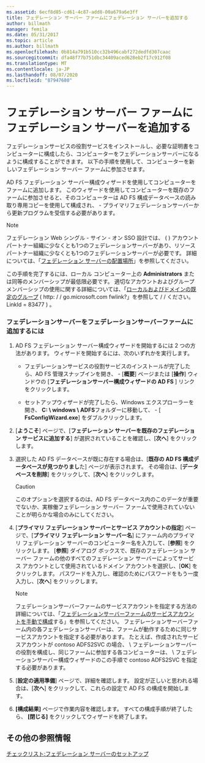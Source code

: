 ```yaml
---
ms.assetid: 6ecf8d85-cd61-4c87-add8-00a679a6e3ff
title: フェデレーション サーバー ファームにフェデレーション サーバーを追加する
author: billmath
manager: femila
ms.date: 05/31/2017
ms.topic: article
ms.author: billmath
ms.openlocfilehash: 0b814a791b510cc32b496cabf272dedfd307caac
ms.sourcegitcommit: dfa48f77b751dbc34409aced628eb2f17c912f08
ms.translationtype: MT
ms.contentlocale: ja-JP
ms.lasthandoff: 08/07/2020
ms.locfileid: "87947680"
---
```

# <a name="add-a-federation-server-to-a-federation-server-farm"></a>フェデレーション サーバー ファームにフェデレーション サーバーを追加する


フェデレーションサービスの役割サービスをインストールし、必要な証明書をコンピューターに構成したら、コンピューターをフェデレーションサーバーになるように構成することができます。 以下の手順を使用して、コンピューターを新しいフェデレーション サーバー ファームに参加させます。

AD FS フェデレーション サーバー構成ウィザードを使用してコンピューターをファームに追加します。 このウィザードを使用してコンピューターを既存のファームに参加させると、そのコンピューターは AD FS 構成データベースの読み取り専用コピーを使用して構成され、 \- プライマリフェデレーションサーバーから更新プログラムを受信する必要があります。

> [!NOTE]
> フェデレーション Web シングル \- サイン \- オン SSO 設計では、 \( \) アカウントパートナー組織に少なくとも1つのフェデレーションサーバーがあり、リソースパートナー組織に少なくとも1つのフェデレーションサーバーが必要です。 詳細については、「[フェデレーション サーバーの配置場所](/previous-versions/windows/it-pro/windows-server-2012-R2-and-2012/dd807127(v=ws.11))」を参照してください。

この手順を完了するには、ローカル コンピューター上の **Administrators** または同等のメンバーシップが最低限必要です。  適切なアカウントおよびグループメンバーシップの使用に関する詳細については、「[ローカルおよびドメインの既定のグループ](https://go.microsoft.com/fwlink/?LinkId=83477) \( http: \/ \/ go.microsoft.com fwlink?」を参照して \/ \/ ください。LinkId \= 83477 \) 。

### <a name="to-add-a-federation-server-to-a-federation-server-farm"></a>フェデレーションサーバーをフェデレーションサーバーファームに追加するには

1.  AD FS フェデレーション サーバー構成ウィザードを開始するには 2 つの方法があります。 ウィザードを開始するには、次のいずれかを実行します。

    -   フェデレーションサービスの役割サービスのインストールが完了したら、AD FS 管理スナップインを開き、 \- [**概要**] ページまたは [**操作**] ウィンドウの [**フェデレーションサーバー構成ウィザードの AD FS** ] リンクをクリックします。

    -   セットアップウィザードが完了したら、Windows エクスプローラーを開き、 **C: \\ windows \\ ADFS**フォルダーに移動して、 \- [ **FsConfigWizard.exe**] をダブルクリックします。

2.  [**ようこそ**] ページで、[**フェデレーション サーバーを既存のフェデレーション サービスに追加する**] が選択されていることを確認し、[**次へ**] をクリックします。

3.  選択した AD FS データベースが既に存在する場合は、[**既存の AD FS 構成データベースが見つかりまし**た] ページが表示されます。 その場合は、[**データベースを削除**] をクリックして、[**次へ**] をクリックします。

    > [!CAUTION]
    > このオプションを選択するのは、AD FS データベース内のこのデータが重要でないか、実稼働フェデレーション サーバー ファームで使用されていないことが明らかな場合のみにしてください。

4.  [**プライマリ フェデレーション サーバーとサービス アカウントの指定**] ページで、[**プライマリ フェデレーション サーバー名**] にファーム内のプライマリ フェデレーション サーバーのコンピューター名を入力して、[**参照**] をクリックします。 [**参照**] ダイアログ ボックスで、既存のフェデレーション サーバー ファームの他のすべてのフェデレーション サーバーによってサービス アカウントとして使用されているドメイン アカウントを選択し、[**OK**] をクリックします。 パスワードを入力し、確認のためにパスワードをもう一度入力し、[**次へ**] をクリックします。

    > [!NOTE]
    > フェデレーションサーバーファームのサービスアカウントを指定する方法の詳細については、「[フェデレーションサーバーファームのサービスアカウントを手動で構成](Manually-Configure-a-Service-Account-for-a-Federation-Server-Farm.md)する」を参照してください。 フェデレーションサーバーファーム内の各フェデレーションサーバーは、ファームが動作するために同じサービスアカウントを指定する必要があります。 たとえば、作成されたサービスアカウントが contoso ADFS2SVC の場合、 \\ フェデレーションサーバーの役割を構成し、同じファームに参加する各コンピューターは、 \\ フェデレーションサーバー構成ウィザードのこの手順で contoso ADFS2SVC を指定する必要があります。

5.  [**設定の適用準備**] ページで、詳細を確認します。 設定が正しいと思われる場合は、[**次へ**] をクリックして、これらの設定で AD FS の構成を開始します。

6.  **[構成結果]** ページで作業内容を確認します。 すべての構成手順が終了したら、 **[閉じる]**  をクリックしてウィザードを終了します。

## <a name="additional-references"></a>その他の参照情報
[チェックリスト:フェデレーション サーバーのセットアップ](Checklist--Setting-Up-a-Federation-Server.md)

